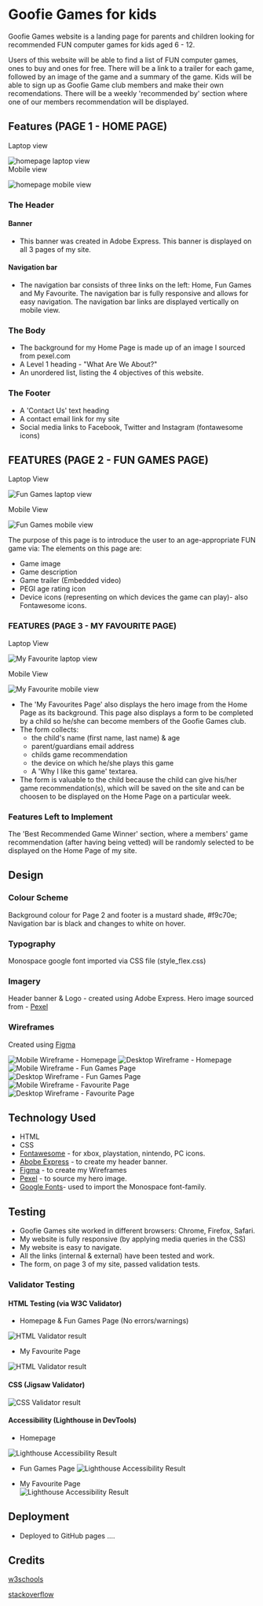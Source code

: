 # Goofie Games for kids
Goofie Games website is a landing page for parents and children looking for recommended FUN computer games for kids aged 6 - 12.

Users of this website will be able to find a list of FUN computer games, ones to buy and ones for free. There will be a link to a trailer for each game, followed by an image of the game and a summary of the game. Kids will be able to sign up as Goofie Game club members and make their own recomendations. There will be a weekly 'recommended by' section where one of our members recommendation will be displayed.

## Features (PAGE 1 - HOME PAGE)  
Laptop view

![homepage laptop view](docs/home-laptop.PNG)  
Mobile view

![homepage mobile view](docs/home-mobile.PNG)  

### The Header

#### Banner
- This banner was created in Adobe Express. This banner is displayed on all 3 pages of my site.

#### Navigation bar
- The navigation bar consists of three links on the left: Home, Fun Games and My Favourite. The navigation bar is fully responsive and allows for easy navigation. The navigation bar links are displayed vertically on mobile view.

### The Body
- The background for my Home Page is made up of an image I sourced from pexel.com
- A Level 1 heading -  "What Are We About?"
- An unordered list, listing the 4 objectives of this website.

### The Footer
- A 'Contact Us' text heading
- A contact email link for my site
- Social media links to Facebook, Twitter and Instagram (fontawesome icons)

## FEATURES (PAGE 2 - FUN GAMES PAGE)
Laptop View

![Fun Games laptop view](docs/fungames-laptop.PNG)  
    
Mobile View

![Fun Games mobile view](docs/fungames-mobile.PNG)

The purpose of this page is to introduce the user to an age-appropriate FUN game via:
The elements on this page are:
- Game image
- Game description
- Game trailer (Embedded video)
- PEGI age rating icon
- Device icons (representing on which devices the game can play)- also Fontawesome icons. 

### FEATURES (PAGE 3 - MY FAVOURITE PAGE)  

Laptop View 

![My Favourite laptop view](docs/myfavourite-laptop.PNG)  
  
Mobile View  

![My Favourite mobile view](docs/myfavourite-mobile.PNG)

- The 'My Favourites Page' also displays the hero image from the Home Page as its background.  This page also displays a form to be completed by a child so he/she can become members of the Goofie Games club.
- The form collects:
    - the child's name (first name, last name) & age
    - parent/guardians email address
    - childs game recommendation
    - the device on which he/she plays this game
    - A 'Why I like this game' textarea.
- The form is valuable to the child because the child can give his/her game recommendation(s), which will be saved on the site and can be choosen to be displayed on the Home Page on a particular week.

### Features Left to Implement
The 'Best Recommended Game Winner' section, where a members' game recommendation (after having being vetted) will be randomly selected to be displayed on the Home Page of my site.  

## Design 
### Colour Scheme
Background colour for Page 2 and footer is a mustard shade, #f9c70e;
Navigation bar is black and changes to white on hover.

### Typography  
Monospace google font imported via CSS file (style_flex.css)

### Imagery  
Header banner & Logo - created using Adobe Express.
Hero image sourced from - [Pexel](https://www.pexels.com/royalty-free-images/)  
### Wireframes
Created using [Figma](https://www.figma.com/)  

![Mobile Wireframe - Homepage](images/wireframes1.png)
![Desktop Wireframe - Homepage](images/wireframes2.png)  
![Mobile Wireframe - Fun Games Page](images/wireframes3.png)  
![Desktop Wireframe - Fun Games Page](images/wireframes4.png)  
![Mobile Wireframe - Favourite Page](images/wireframes5.png)
![Desktop Wireframe - Favourite Page](images/wireframes6.png)

## Technology Used
- HTML
- CSS
- [Fontawesome](https://fontawesome.com/) - for xbox, playstation, nintendo, PC icons.
- [Abobe Express](https://www.adobe.com/express/) - to create my header banner.
- [Figma](https://www.figma.com/) - to create my Wireframes  
- [Pexel](https://www.pexels.com/royalty-free-images/) - to source my hero image.  
- [Google Fonts](https://fonts.google.com/)- used to import the Monospace font-family.  

## Testing
- Goofie Games site worked in different browsers: Chrome, Firefox, Safari.
- My website is fully responsive (by applying media queries in the CSS)
- My website is easy to navigate.
- All the links (internal & external) have been tested and work.
- The form, on page 3 of my site, passed validation tests.

### Validator Testing
#### HTML Testing (via W3C Validator)
- Homepage & Fun Games Page (No errors/warnings)

![HTML Validator result](docs/html-error-myfavourite.PNG)

- My Favourite Page

![HTML Validator result](docs/html-error-myfavourite.PNG)

#### CSS (Jigsaw Validator)

![CSS Validator result](docs/css-validation-results.PNG)

#### Accessibility (Lighthouse in DevTools)

- Homepage

![Lighthouse Accessibility Result](docs/lighthouse-homepage.PNG)  

- Fun Games Page 
![Lighthouse Accessibility Result](docs/lighthouse-fungames.PNG)

- My Favourite Page  
![Lighthouse Accessibility Result](docs/lighthouse-formpage.PNG)

## Deployment
- Deployed to GitHub pages ....

## Credits

[w3schools](https://www.w3schools.com/)  

[stackoverflow](https://stackoverflow.com/)  
